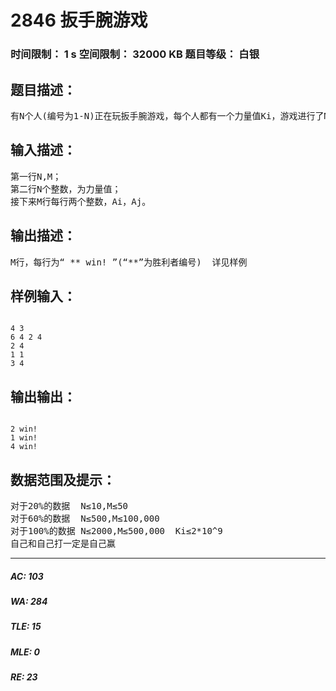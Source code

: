 # 2846 扳手腕游戏   
### 时间限制： 1 s     空间限制： 32000 KB     题目等级： 白银  
## 题目描述：  

<pre>
有N个人(编号为1-N)正在玩扳手腕游戏，每个人都有一个力量值Ki，游戏进行了M轮，每轮为Ai和Aj打，请输出谁会赢，(力量不同则力量大的赢，力量相同则编号小的赢)。
</pre>
  
  
## 输入描述：  

<pre>
第一行N,M；
第二行N个整数，为力量值；
接下来M行每行两个整数，Ai，Aj。
</pre>
  
  
## 输出描述：  

<pre>
M行，每行为“ ** win! ”(“**”为胜利者编号)  详见样例
</pre>
  
  
## 样例输入：  

<pre><code>
4 3
6 4 2 4
2 4
1 1
3 4
</code></pre>
  
  
## 输出输出：  

<pre><code>
2 win!
1 win!
4 win! 
</code></pre>
  
  
## 数据范围及提示：  

<pre>
对于20%的数据  N≤10,M≤50
对于60%的数据  N≤500,M≤100,000
对于100%的数据 N≤2000,M≤500,000  Ki≤2*10^9
自己和自己打一定是自己赢
</pre>
  
  
***  

##### AC: 103  
##### WA: 284  
##### TLE: 15  
##### MLE: 0  
##### RE: 23  

